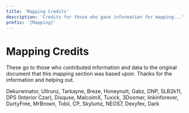 ```yaml
---
title: 'Mapping Credits'
description: 'Credits for those who gave information for mapping...'
prefix: '[Mapping]'
---
```


# Mapping Credits

These go to those who contributed information and data to the original document that this mapping section was based upon. Thanks for the information and helping out.

Dekurwinator, Ultrunz, Tarkayne, Breze, Honeynutt, Gabz, DNP,
SLB2k11, DPS (Interior Czar), Disquse, MalcolmX, Tuxick, 3Doomer,
linkinforever, DurtyFree, MrBrown, Tobii, CP, Skylumz, NEOS7, Dexyfex, Dark